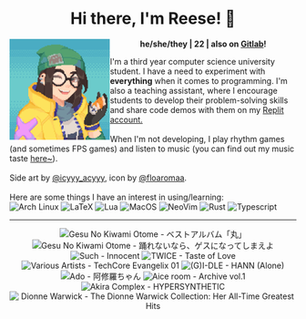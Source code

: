<h1 align="center">Hi there, I'm Reese! 👋</h1>
<img src="kj.png" alt="Pixel art of Killjoy from the game Valorant." align="left" width="35%">

<p align="center">
  <b>he/she/they | 22 | also on <a href="https://gitlab.com/renys">Gitlab</a>!</b>
</p>

<p>
  I'm a third year computer science university student. I have a need to experiment with <strong>everything</strong> when it comes to programming. I'm also a teaching assistant, where I encourage students to develop their problem-solving skills and share code demos with them on my <a href="https://replit.com/@renys">Replit account.</a>
  <br><br>
  When I'm not developing, I play rhythm games (and sometimes FPS games) and listen to music (you can find out my music taste <a href="https://www.last.fm/user/i-dle">here~</a>).
  <br><br>
  Side art by <a href="https://www.reddit.com/r/PixelArt/comments/x6eupf/henloooo_sharing_my_valorant_pixel_fanart/">@icyyy_acyyy</a>, icon by <a href="https://twitter.com/floaromaa/status/1544156562326839296">@floaromaa</a>.
  <br><br>
  Here are some things I have an interest in using/learning:
  <br>
  <img alt="Arch Linux" src="https://img.shields.io/badge/Arch_BTW-1793D1?style=for-the-badge&logo=arch-linux&logoColor=white"/>
  <img alt="LaTeX" src="https://img.shields.io/badge/LaTeX-47A141?style=for-the-badge&logo=LaTeX&logoColor=white"/>
  <img alt="Lua" src="https://img.shields.io/badge/Lua-2C2D72?style=for-the-badge&logo=lua&logoColor=white"/>
  <img alt="MacOS" src="https://img.shields.io/badge/MacOS-000000?style=for-the-badge&logo=apple&logoColor=white"/>
  <img alt="NeoVim" src="https://img.shields.io/badge/NeoVim-%2357A143.svg?&style=for-the-badge&logo=neovim&logoColor=white"/>
  <img alt="Rust" src="https://img.shields.io/badge/Rust-black?style=for-the-badge&logo=rust&logoColor=#E57324"/>
  <img alt="Typescript" src="https://img.shields.io/badge/TypeScript-007ACC?style=for-the-badge&logo=typescript&logoColor=white"/>
</p>
<hr class="dotted">
<!-- lastfm -->
<p align="center"><img src="https://lastfm.freetls.fastly.net/i/u/64s/4cb00390531cb9b6e639262ec62fc470.jpg" title="Gesu No Kiwami Otome - ベストアルバム「丸」"> <img src="https://lastfm.freetls.fastly.net/i/u/64s/d65cd777bc7641ebc1dea7118153677b.jpg" title="Gesu No Kiwami Otome - 踊れないなら、ゲスになってしまえよ"> <img src="https://lastfm.freetls.fastly.net/i/u/64s/55d71c158c2c372b8c097eb50f379754.png" title="Such - Innocent"> <img src="https://lastfm.freetls.fastly.net/i/u/64s/bededc67eb735e0cd2443c289c62cce3.jpg" title="TWICE - Taste of Love"> <img src="https://lastfm.freetls.fastly.net/i/u/64s/4c2a4178e5f747c0c9d4ce392e4f7f39.jpg" title="Various Artists - TechCore Evangelix 01"> <img src="https://lastfm.freetls.fastly.net/i/u/64s/d90ebabfa4c0dbda77e1eb12ee689fa6.png" title="(G)I-DLE - HANN (Alone)"> <img src="https://lastfm.freetls.fastly.net/i/u/64s/5a4a02c112e26de9b25c053e8bdb60eb.jpg" title="Ado - 阿修羅ちゃん"> <img src="https://lastfm.freetls.fastly.net/i/u/64s/6b50b5fbe5f4a328939b1498037417ba.jpg" title="Aice room - Archive vol.1"> <img src="https://lastfm.freetls.fastly.net/i/u/64s/a3bace190c859eb70de62187b97827e8.jpg" title="Akira Complex - HYPERSYNTHETIC"> <img src="https://lastfm.freetls.fastly.net/i/u/64s/90b9a1a860face6713c34cd377c8f42a.jpg" title="Dionne Warwick - The Dionne Warwick Collection: Her All-Time Greatest Hits"> </p>
